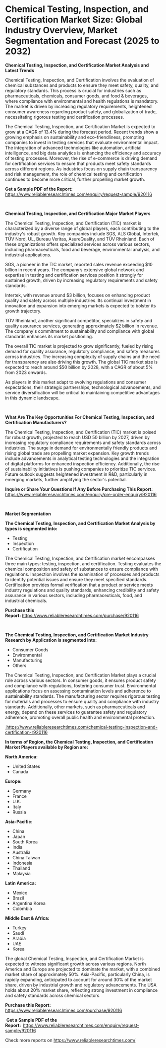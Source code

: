 <p><h1>Chemical Testing, Inspection, and Certification Market Size: Global Industry Overview, Market Segmentation and Forecast (2025 to 2032)</h1></p><p><strong>Chemical Testing, Inspection, and Certification Market Analysis and Latest Trends</strong></p>
<p><p>Chemical Testing, Inspection, and Certification involves the evaluation of chemical substances and products to ensure they meet safety, quality, and regulatory standards. This process is crucial for industries such as pharmaceuticals, chemicals, consumer goods, and food & beverages, where compliance with environmental and health regulations is mandatory. The market is driven by increasing regulatory requirements, heightened consumer awareness regarding product safety, and globalization of trade, necessitating rigorous testing and certification processes.</p><p>The Chemical Testing, Inspection, and Certification Market is expected to grow at a CAGR of 13.4% during the forecast period. Recent trends show a growing emphasis on sustainability and eco-friendliness, prompting companies to invest in testing services that evaluate environmental impact. The integration of advanced technologies like automation, artificial intelligence, and big data analytics is enhancing the efficiency and accuracy of testing processes. Moreover, the rise of e-commerce is driving demand for certification services to ensure that products meet safety standards across different regions. As industries focus on supply chain transparency and risk management, the role of chemical testing and certification continues to become more critical, further propelling market growth.</p></p>
<p><strong>Get a Sample PDF of the Report:&nbsp;</strong> <a href="https://www.reliableresearchtimes.com/enquiry/request-sample/920116?utm_campaign=2205&utm_medium=2&utm_source=Github&utm_content=ia&utm_term=11032025&utm_id=chemical-testing-inspection-and-certification">https://www.reliableresearchtimes.com/enquiry/request-sample/920116</a></p>
<p>&nbsp;</p>
<p><strong>Chemical Testing, Inspection, and Certification Major Market Players</strong></p>
<p><p>The Chemical Testing, Inspection, and Certification (TIC) market is characterized by a diverse range of global players, each contributing to the industry's robust growth. Key companies include SGS, ALS Global, Intertek, TÜV Nord, UL, Bureau Veritas, AsureQuality, and TÜV Rheinland. Each of these organizations offers specialized services across various sectors, including pharmaceuticals, food and beverage, environmental analysis, and industrial applications.</p><p>SGS, a pioneer in the TIC market, reported sales revenue exceeding $10 billion in recent years. The company’s extensive global network and expertise in testing and certification services position it strongly for sustained growth, driven by increasing regulatory requirements and safety standards.</p><p>Intertek, with revenue around $3 billion, focuses on enhancing product quality and safety across multiple industries. Its continual investment in innovation and expansion into emerging markets is expected to bolster its growth trajectory.</p><p>TÜV Rheinland, another significant competitor, specializes in safety and quality assurance services, generating approximately $2 billion in revenue. The company's commitment to sustainability and compliance with global standards enhances its market positioning.</p><p>The overall TIC market is projected to grow significantly, fueled by rising demand for quality assurance, regulatory compliance, and safety measures across industries. The increasing complexity of supply chains and the need for transparency are also driving this growth. The global TIC market size is expected to reach around $50 billion by 2028, with a CAGR of about 5% from 2023 onwards.</p><p>As players in this market adapt to evolving regulations and consumer expectations, their strategic partnerships, technological advancements, and service diversification will be critical to maintaining competitive advantages in this dynamic landscape.</p></p>
<p>&nbsp;</p>
<p><strong>What Are The Key Opportunities For Chemical Testing, Inspection, and Certification Manufacturers?</strong></p>
<p><p>The Chemical Testing, Inspection, and Certification (TIC) market is poised for robust growth, projected to reach USD 50 billion by 2027, driven by increasing regulatory compliance requirements and safety standards across industries. The surge in demand for environmentally friendly products and rising global trade are propelling market expansion. Key growth trends include advancements in analytical testing technologies and the integration of digital platforms for enhanced inspection efficiency. Additionally, the rise of sustainability initiatives is pushing companies to prioritize TIC services. Future outlook suggests heightened investment in R&D, particularly in emerging markets, further amplifying the sector's potential.</p></p>
<p><strong>Inquire or Share Your Questions If Any Before Purchasing This Report:</strong> <a href="https://www.reliableresearchtimes.com/enquiry/pre-order-enquiry/920116?utm_campaign=2205&utm_medium=2&utm_source=Github&utm_content=ia&utm_term=11032025&utm_id=chemical-testing-inspection-and-certification">https://www.reliableresearchtimes.com/enquiry/pre-order-enquiry/920116</a></p>
<p>&nbsp;</p>
<p><strong>Market Segmentation</strong></p>
<p><strong>The Chemical Testing, Inspection, and Certification Market Analysis by types is segmented into:</strong></p>
<p><ul><li>Testing</li><li>Inspection</li><li>Certification</li></ul></p>
<p><p>The Chemical Testing, Inspection, and Certification market encompasses three main types: testing, inspection, and certification. Testing evaluates the chemical composition and safety of substances to ensure compliance with regulations. Inspection involves the examination of processes and products to identify potential issues and ensure they meet specified standards. Certification provides formal verification that a product or service meets industry regulations and quality standards, enhancing credibility and safety assurance in various sectors, including pharmaceuticals, food, and industrial chemicals.</p></p>
<p><strong>Purchase this Report:&nbsp;</strong><a href="https://www.reliableresearchtimes.com/purchase/920116?utm_campaign=2205&utm_medium=2&utm_source=Github&utm_content=ia&utm_term=11032025&utm_id=chemical-testing-inspection-and-certification">https://www.reliableresearchtimes.com/purchase/920116</a></p>
<p>&nbsp;</p>
<p><strong>The Chemical Testing, Inspection, and Certification Market Industry Research by Application is segmented into:</strong></p>
<p><ul><li>Consumer Goods</li><li>Environmental</li><li>Manufacturing</li><li>Others</li></ul></p>
<p><p>The Chemical Testing, Inspection, and Certification Market plays a crucial role across various sectors. In consumer goods, it ensures product safety and compliance with regulations, fostering consumer trust. Environmental applications focus on assessing contamination levels and adherence to sustainability standards. The manufacturing sector requires rigorous testing for materials and processes to ensure quality and compliance with industry standards. Additionally, other markets, such as pharmaceuticals and energy, depend on these services to guarantee safety and regulatory adherence, promoting overall public health and environmental protection.</p></p>
<p><a href="https://www.reliableresearchtimes.com/chemical-testing-inspection-and-certification-r920116?utm_campaign=2205&utm_medium=2&utm_source=Github&utm_content=ia&utm_term=11032025&utm_id=chemical-testing-inspection-and-certification">&nbsp;https://www.reliableresearchtimes.com/chemical-testing-inspection-and-certification-r920116</a></p>
<p><strong>In terms of Region, the Chemical Testing, Inspection, and Certification Market Players available by Region are:</strong></p>
<p>
    <p> <strong> North America: </strong>
        <ul>
            <li>United States</li>
            <li>Canada</li>
        </ul>
        </p> 
    <p> <strong> Europe: </strong>
        <ul>
            <li>Germany</li>
            <li>France</li>
            <li>U.K.</li>
            <li>Italy</li>
            <li>Russia</li>
        </ul>
        </p> 
    <p> <strong> Asia-Pacific: </strong>
        <ul>
            <li>China</li>
            <li>Japan</li>
            <li>South Korea</li>
            <li>India</li>
            <li>Australia</li>
            <li>China Taiwan</li>
            <li>Indonesia</li>
            <li>Thailand</li>
            <li>Malaysia</li>
        </ul>
        </p> 
    <p> <strong> Latin America: </strong>
        <ul>
            <li>Mexico</li>
            <li>Brazil</li>
            <li>Argentina Korea</li>
            <li>Colombia</li>
        </ul>
        </p> 
    <p> <strong> Middle East & Africa: </strong>
        <ul>
            <li>Turkey</li>
            <li>Saudi</li>
            <li>Arabia</li>
            <li>UAE</li>
            <li>Korea</li>
        </ul>
    </p>
    </p>
<p><p>The global Chemical Testing, Inspection, and Certification Market is expected to witness significant growth across various regions. North America and Europe are projected to dominate the market, with a combined market share of approximately 50%. Asia-Pacific, particularly China, is rapidly expanding, anticipated to account for around 30% of the market share, driven by industrial growth and regulatory advancements. The USA holds about 20% market share, reflecting strong investment in compliance and safety standards across chemical sectors.</p></p>
<p><strong>Purchase this Report: </strong><a href="https://www.reliableresearchtimes.com/purchase/920116?utm_campaign=2205&utm_medium=2&utm_source=Github&utm_content=ia&utm_term=11032025&utm_id=chemical-testing-inspection-and-certification">https://www.reliableresearchtimes.com/purchase/920116</a></p>
<p>&nbsp;<strong>Get a Sample PDF of the Report:&nbsp;&nbsp;</strong><a href="https://www.reliableresearchtimes.com/enquiry/request-sample/920116?utm_campaign=2205&utm_medium=2&utm_source=Github&utm_content=ia&utm_term=11032025&utm_id=chemical-testing-inspection-and-certification">https://www.reliableresearchtimes.com/enquiry/request-sample/920116</a></p>
<p><strong></strong></p>
<p>Check more reports on <a href="https://www.reliableresearchtimes.com/?utm_campaign=2205&utm_medium=2&utm_source=Github&utm_content=ia&utm_term=11032025&utm_id=chemical-testing-inspection-and-certification">https://www.reliableresearchtimes.com/</a></p>